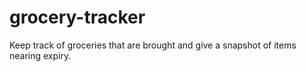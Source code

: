 # grocery-tracker
Keep track of groceries that are brought and give a snapshot of items nearing expiry.
